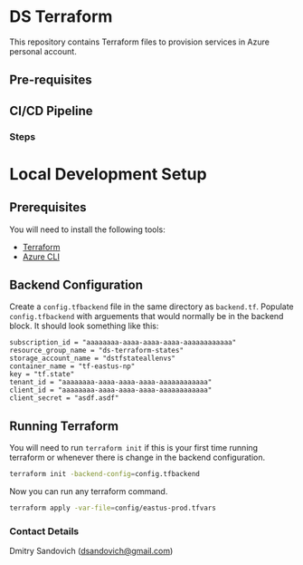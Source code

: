 # DS Terraform

This repository contains Terraform files to provision services in Azure personal account.

## Pre-requisites

## CI/CD Pipeline

### Steps

# Local Development Setup
## Prerequisites
You will need to install the following tools:
* [Terraform](https://www.terraform.io/downloads)
* [Azure CLI](https://docs.microsoft.com/en-us/cli/azure/install-azure-cli-windows)  

## Backend Configuration
Create a `config.tfbackend` file in the same directory as `backend.tf`. Populate `config.tfbackend` with arguements that would normally be in the backend block. It should look something like this:
```
subscription_id = "aaaaaaaa-aaaa-aaaa-aaaa-aaaaaaaaaaaa"
resource_group_name = "ds-terraform-states"
storage_account_name = "dstfstateallenvs"
container_name = "tf-eastus-np"
key = "tf.state"
tenant_id = "aaaaaaaa-aaaa-aaaa-aaaa-aaaaaaaaaaaa"
client_id = "aaaaaaaa-aaaa-aaaa-aaaa-aaaaaaaaaaaa"
client_secret = "asdf.asdf"
```
## Running Terraform
You will need to run `terraform init` if this is your first time running terraform or whenever there is change in the backend configuration.
``` bash
terraform init -backend-config=config.tfbackend
```
Now you can run any terraform command.
``` bash
terraform apply -var-file=config/eastus-prod.tfvars
```

### Contact Details

Dmitry Sandovich (dsandovich@gmail.com)